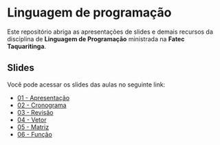 # Linguagem de programação

Este repositório abriga as apresentações de slides e demais recursos da disciplina de **Linguagem de Programação** ministrada na **Fatec Taquaritinga**.

## Slides

Você pode acessar os slides das aulas no seguinte link:

- [01 - Apresentação](https://itorisaias.github.io/Fatectq-linguagem-de-programacao/01)
- [02 - Cronograma](https://itorisaias.github.io/Fatectq-linguagem-de-programacao/02)
- [03 - Revisão](https://itorisaias.github.io/Fatectq-linguagem-de-programacao/03)
- [04 - Vetor](https://itorisaias.github.io/Fatectq-linguagem-de-programacao/04)
- [05 - Matriz](https://itorisaias.github.io/Fatectq-linguagem-de-programacao/05)
- [06 - Função](https://itorisaias.github.io/Fatectq-linguagem-de-programacao/06)
